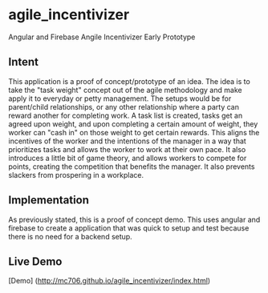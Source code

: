 agile_incentivizer
==================

Angular and Firebase Angile Incentivizer Early Prototype

Intent
------

This application is a proof of concept/prototype of an idea. The idea is to take the "task weight" concept out of the
agile methodology and make apply it to everyday or petty management.  The setups would be for parent/child relationships,
or any other relationship where a party can reward another for completing work. A task list is created, tasks get an
agreed upon weight, and upon completing a certain amount of weight, they worker can "cash in" on those weight to get certain
rewards. This aligns the incentives of the worker and the intentions of the manager in a way that prioritizes tasks and
allows the worker to work at their own pace. It also introduces a little bit of game theory, and allows workers to compete
for points, creating the competition that benefits the manager. It also prevents slackers from prospering in a workplace.

Implementation
--------------
As previously stated, this is a proof of concept demo. This uses angular and firebase to create a application that was
quick to setup and test because there is no need for a backend setup.

Live Demo
---------
[Demo] (http://mc706.github.io/agile_incentivizer/index.html)
